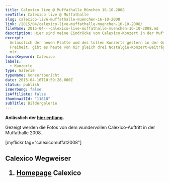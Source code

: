 ```yaml
---
title: Calexico live @ Muffathalle München 16.10.2008
seoTitle: Calexico live @ Muffathalle
slug: calexico-live-muffathalle-muenchen-16-10-2008
link: /2015/04/calexico-live-muffathalle-muenchen-16-10-2008/
fileName: 2015-04---calexico-live-muffathalle-muenchen-16-10-2008.md
description: Hier sind meine Eindrücke vom Calexico-Konzert in der Muffathalle
excerpt:
  Anlässlich der neuen Platte und des tollen Konzerts gestern in der Großen
  Freiheit, gibt es heute von mir gleich drei Nostalgie-Konzert-Beiträge von
  mir.
focusKeyword: Calexico
labels:
  - Konzerte
type: Galerie
typeName: Konzertbericht
date: 2015-04-16T10:59:28.000Z
status: publish
isWerbung: false
isAffiliate: false
thumbnailId: "11810"
subTitle: Bildergalerie
---
```


<strong>Anlässlich der
[hier entlang](/2015/04/calexico-edge-of-the-sun-ist-da/). </strong>

Gezeigt werden die Fotos von dem wundervollen Calexico-Auftritt in der
Muffathalle 2008.

[myflickr tag="calexicomuffat2008"]

## Calexico Wegweiser<ol><li> [Homepage](/2015/04/calexico-live-open-air-dachau-25-07-2007/) Calexico

[](/2015/03/die-ultimative-vegane-festivalliste)
